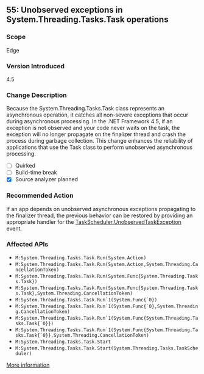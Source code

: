## 55: Unobserved exceptions in System.Threading.Tasks.Task operations

### Scope
Edge

### Version Introduced
4.5

### Change Description
Because the System.Threading.Tasks.Task class represents an asynchronous operation, it catches all non-severe exceptions that occur during asynchronous processing. In the .NET Framework 4.5, if an exception is not observed and your code never waits on the task, the exception will no longer propagate on the finalizer thread and crash the process during garbage collection. This change enhances the reliability of applications that use the Task class to perform unobserved asynchronous processing.

- [ ] Quirked
- [ ] Build-time break
- [x] Source analyzer planned

### Recommended Action
If an app depends on unobserved asynchronous exceptions propagating to the finalizer thread, the previous behavior can be restored by providing an appropriate handler for the [TaskScheduler.UnobservedTaskException](https://msdn.microsoft.com/en-us/library/system.threading.tasks.taskscheduler.unobservedtaskexception(v=vs.110).aspx) event.

### Affected APIs
* `M:System.Threading.Tasks.Task.Run(System.Action)`
* `M:System.Threading.Tasks.Task.Run(System.Action,System.Threading.CancellationToken)`
* `M:System.Threading.Tasks.Task.Run(System.Func{System.Threading.Tasks.Task})`
* `M:System.Threading.Tasks.Task.Run(System.Func{System.Threading.Tasks.Task},System.Threading.CancellationToken)`
* ``M:System.Threading.Tasks.Task.Run`1(System.Func{`0})``
* ``M:System.Threading.Tasks.Task.Run`1(System.Func{`0},System.Threading.CancellationToken)``
* ``M:System.Threading.Tasks.Task.Run`1(System.Func{System.Threading.Tasks.Task{`0}})``
* ``M:System.Threading.Tasks.Task.Run`1(System.Func{System.Threading.Tasks.Task{`0}},System.Threading.CancellationToken)``
* `M:System.Threading.Tasks.Task.Start`
* `M:System.Threading.Tasks.Task.Start(System.Threading.Tasks.TaskScheduler)`

[More information](https://msdn.microsoft.com/en-us/library/hh367887\(v=vs.110\).aspx#core)
